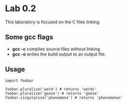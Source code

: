 # Lab 0.2

This laboratory is focused on the C files linking

## Some gcc flags
- **gcc -c** compiles source files without linking.
- **gcc -o** writes the build output to an output file.

## Usage

```
import foobar

foobar.pluralize('word') # returns 'words'
foobar.pluralize('goose') # returns 'geese'
foobar.singularize('phenomena') # returns 'phenomenon'
```
